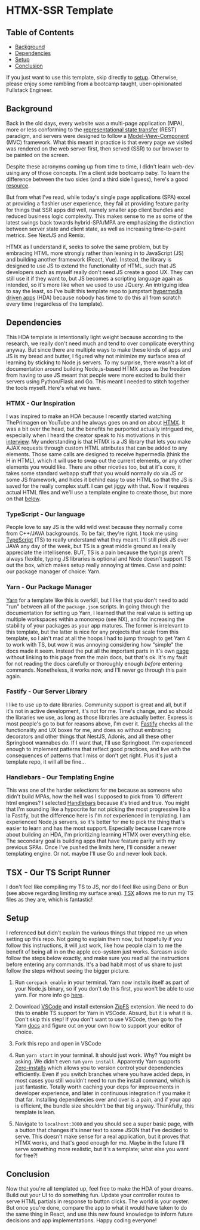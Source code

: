 # HTMX-SSR Template

## Table of Contents

- [Background](#background)
- [Dependencies](#dependencies)
- [Setup](#setup)
- [Conclusion](#conclusion)

If you just want to use this template, skip directly to [setup](#setup). Otherwise, please enjoy some rambling from a bootcamp taught, uber-opinionated Fullstack Engineer.

## Background

Back in the old days, every website was a multi-page application (MPA), more or less conforming to the [representational state transfer](https://codewords.recurse.com/issues/five/what-restful-actually-means) (REST) paradigm, and servers were designed to follow a [Model-View-Component](https://www.tutorialspoint.com/mvc_framework/mvc_framework_introduction.htm) (MVC) framework. What this meant in practice is that every page we visited was rendered on the web server first, then served (SSR) to our browser to be painted on the screen.

Despite these acronyms coming up from time to time, I didn't learn web-dev using any of those concepts. I'm a client side bootcamp baby. To learn the difference between the two sides (and a third side I guess), here's a good [resource](https://www.toptal.com/front-end/client-side-vs-server-side-pre-rendering).

But from what I've read, while today's single page applications (SPA) excel at providing a flashier user experience, they fail at providing feature parity for things that SSR apps did well, namely smaller app client bundles and reduced business logic complexity. This makes sense to me as some of the latest swings back towards hybrid-SPA/MPA are emphasizing the distinction between server state and client state, as well as increasing time-to-paint metrics. See NextJS and Remix.

HTMX as I understand it, seeks to solve the same problem, but by embracing HTML more strongly rather than leaning in to JavaScript (JS) and building another framework (React, Vue). Instead, the library is designed to use JS to extend the functionality of HTML, such that JS developers such as myself really don't need JS create a good UX. They can still use it if they want to, but JS becomes a scripting language again as intended, so it's more like when we used to use JQuery. An intriguing idea to say the least, so I've built this template repo to jumpstart [hypermedia driven apps](https://htmx.org/essays/hypermedia-driven-applications/) (HDA) because nobody has time to do this all from scratch every time (regardless of the template).

## Dependencies

This HDA template is intentionally light weight because according to the research, we really don't need much and tend to over complicate everything anyway. But since there are multiple ways to make these kinds of apps and JS is my bread and butter, I figured why not minimize my surface area of learning by sticking to Node.js servers. To my surprise, there wasn't a lot of documentation around building Node.js-based HTMX apps as the freedom from having to use JS meant that people were more excited to build their servers using Python/Flask and Go. This meant I needed to stitch together the tools myself. Here's what we have.

### HTMX - Our Inspiration

I was inspired to make an HDA because I recently started watching ThePrimagen on YouTube and he always goes on and on about [HTMX](https://htmx.org/). It was a bit over the head, but the benefits he purported actually intrigued me, especially when I heard the creator speak to his motivations in this [interview](https://www.youtube.com/watch?v=LriHRa9t1fQ). My understanding is that HTMX is a JS library that lets you make AJAX requests through custom HTML attributes that can be added to any elements. Those same calls are designed to receive hypermedia (think the H in HTML), which it will use to swap out the current elements, or any other elements you would like. There are other niceties too, but at it's core, it takes some standard webapp stuff that you would normally do via JS or some JS framework, and hides it behind easy to use HTML so that the JS is saved for the really complex stuff. I can get jiggy with that. Now it requires actual HTML files and we'll use a template engine to create those, but more on that [below](#handlebars---our-templating-engine).

### TypeScript - Our language

People love to say JS is the wild wild west because they normally come from C++/JAVA backgrounds. To be fair, they're right. I took me using [TypeScript](https://www.typescriptlang.org/) (TS) to really understand what they meant. I'll still pick JS over JAVA any day of the week, but TS is a great middle ground as I really appreciate the intellisense. BUT, TS is a pain because the typings aren't always flexible, typing JS libraries is optional and Node doesn't support TS out the box, which makes setup really annoying at times. Case and point: our package manager of choice: Yarn.

### Yarn - Our Package Manager

[Yarn](https://yarnpkg.com/getting-started) for a template like this is overkill, but I like that you don't need to add "run" between all of the `package.json` scripts. In going through the documentation for setting up Yarn, I learned that the real value is setting up multiple workspaces within a monorepo (see NX), and for increasing the stability of your packages as your app matures. The former is irrelevant to this template, but the latter is nice for any projects that scale from this template, so I ain't mad at all the hoops I had to jump through to get Yarn 4 to work with TS, but wow it was annoying considering how "simple" the docs made it seem. Instead the put all the important parts in it's own [page](https://yarnpkg.com/getting-started/editor-sdks) without linking to this page from the main docs, but that's ok. It's my fault for not reading the docs carefully or thoroughly enough _before_ entering commands. Nonetheless, it works now, and I'll never go through this pain again.

### Fastify - Our Server Library

I like to use up to date libraries. Community support is great and all, but if it's not in active development, it's not for me. Time's change, and so should the libraries we use, as long as those libraries are actually better. Express is most people's go to but for reasons above, I'm over it. [Fastify](https://fastify.dev/) checks all the functionality and UX boxes for me, and does so without embracing decorators and other things that NestJS, Adonis, and all these other Springboot wannabes do. If I want that, I'll use Springboot. I'm experienced enough to implement patterns that reflect good practices, and live with the consequences of patterns that I miss or don't get right. Plus it's just a template repo, it will all be fine...

### Handlebars - Our Templating Engine

This was one of the harder selections for me because as someone who didn't build MPAs, how the hell was I supposed to pick from 10 different html engines? I selected [Handlebars](https://handlebarsjs.com/) because it's tried and true. You might that I'm sounding like a hypocrite for not picking the most progressive lib a la Fastify, but the difference here is I'm _not_ experienced in templating. I am experienced Node.js servers, so it's better for me to pick the thing that's easier to learn and has the most support. Especially because I care more about building an HDA, I'm prioritizing learning HTMX over everything else. The secondary goal is building apps that have feature parity with my previous SPAs. Once I've pushed the limits here, I'll consider a newer templating engine. Or not. maybe I'll use Go and never look back.

## TSX - Our TS Script Runner

I don't feel like compiling my TS to JS, nor do I feel like using Deno or Bun (see above regarding limiting my surface area). [TSX](https://github.com/privatenumber/tsx) allows me to run my TS files as they are, which is fantastic!

## Setup

I referenced but didn't explain the various things that tripped me up when setting up this repo. Not going to explain them now, but hopefully if you follow this instructions, it will just work, like how people claim to me the benefit of being all in on the apple eco-system just works. Sarcasm aside follow the steps below exactly, and make sure you read all the instructions before entering any commands. It's a bad habit most of us share to just follow the steps without seeing the bigger picture.

1. Run `corepack enable` in your terminal. Yarn now installs itself as part of your Node.js binary, so if you don't do this first, you won't be able to use yarn. For more info go [here](https://yarnpkg.com/corepack).

2. Download [VSCode](https://code.visualstudio.com/download) and install extension [ZipFS](https://marketplace.visualstudio.com/items?itemName=arcanis.vscode-zipfs) extension. We need to do this to enable TS support for Yarn in VSCode. Absurd, but it is what it is. Don't skip this step! If you don't want to use VSCode, then go to the Yarn [docs](https://yarnpkg.com/getting-started/editor-sdks) and figure out on your own how to support your editor of choice.

3. Fork this repo and open in VSCode

4. Run `yarn start` in your terminal. It should just work. Why? You might be asking. We didn't even run `yarn install`. Apparently Yarn supports [Zero-installs](https://yarnpkg.com/features/caching) which allows you to version control your dependencies efficiently. Even if you switch branches where you have added deps, in most cases you still wouldn't need to run the install command, which is just fantastic. Totally worth caching your deps for improvements in developer experience, and later in continuous integration if you make it that far. Installing dependencies over and over is a pain, and if your app is efficient, the bundle size shouldn't be that big anyway. Thankfully, this template is lean.

5. Navigate to `localhost:3000` and you should see a super basic page, with a button that changes it's inner text to some JSON that I've decided to serve. This doesn't make sense for a real application, but it proves that HTMX works, and that's good enough for me. Maybe in the future I'll serve something more realistic, but it's a template; what else you want for free?!

## Conclusion

Now that you're all templated up, feel free to make the HDA of your dreams. Build out your UI to do something fun. Update your controller routes to serve HTML partials in response to button clicks. The world is your oyster. But once you're done, compare the app to what it would have taken to do the same thing in React, and use this new found knowledge to inform future decisions and app implementations. Happy coding everyone!
